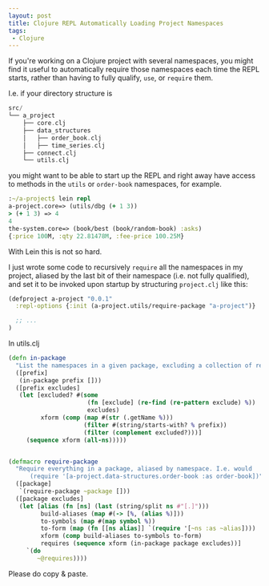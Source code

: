 ```yaml
---
layout: post
title: Clojure REPL Automatically Loading Project Namespaces
tags:
 - Clojure
---
```


If you're working on a Clojure project with several namespaces, you might find it useful to
automatically require those namespaces each time the REPL starts, rather than having to fully qualify, `use`, or `require` them.

I.e. if your directory structure is

```haskell
src/
└── a_project
    ├── core.clj
    ├── data_structures
    │   ├── order_book.clj
    │   ├── time_series.clj
    ├── connect.clj
    └── utils.clj
```

you might want to be able to start up the REPL and right away have access to methods in the `utils` or `order-book` namespaces, for example.

```clojure
:~/a-project$ lein repl
a-project.core=> (utils/dbg (+ 1 3))
> (+ 1 3) => 4
4
the-system.core=> (book/best (book/random-book) :asks)
{:price 100M, :qty 22.81478M, :fee-price 100.25M}
```

With Lein this is not so hard.

I just wrote some code to recursively `require` all the namespaces in my project, aliased by the last bit of their namespace (i.e. not fully qualified), and set it to be invoked upon startup by structuring `project.clj` like this:

```clojure
(defproject a-project "0.0.1"
  :repl-options {:init (a-project.utils/require-package "a-project")}

  ;; ...
)
```
In utils.clj

```clojure
(defn in-package
  "List the namespaces in a given package, excluding a collection of regex exclude strings."
  ([prefix]
   (in-package prefix []))
  ([prefix excludes]
   (let [excluded? #(some
                      (fn [exclude] (re-find (re-pattern exclude) %))
                      excludes)
         xform (comp (map #(str (.getName %)))
                     (filter #(string/starts-with? % prefix))
                     (filter (complement excluded?)))]
     (sequence xform (all-ns)))))


(defmacro require-package
  "Require everything in a package, aliased by namespace. I.e. would
      (require '[a-project.data-structures.order-book :as order-book])"
  ([package]
   `(require-package ~package []))
  ([package excludes]
   (let [alias (fn [ns] (last (string/split ns #"[.]")))
         build-aliases (map #(-> [%, (alias %)]))
         to-symbols (map #(map symbol %))
         to-form (map (fn [[ns alias]] `(require '[~ns :as ~alias])))
         xform (comp build-aliases to-symbols to-form)
         requires (sequence xform (in-package package excludes))]
     `(do
        ~@requires))))
```

Please do copy & paste.
